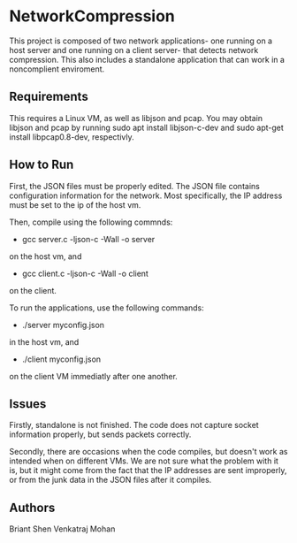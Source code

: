 # NetworkCompression

This project is composed of two network applications- one running on a host server and one running on a client server- that detects network compression. This also includes a standalone application that can work in a noncomplient enviroment.

## Requirements

This requires a Linux VM, as well as libjson and pcap. You may obtain libjson and pcap by running sudo apt install libjson-c-dev and sudo apt-get install libpcap0.8-dev, respectivly.

## How to Run 

First, the JSON files must be properly edited. The JSON file contains configuration information for the network. Most specifically, the IP address must be set to the ip of the host vm. 

Then, compile using the following commnds: 

* gcc server.c -ljson-c -Wall -o server

on the host vm, and 

* gcc client.c -ljson-c -Wall -o client

on the client. 

To run the applications, use the following commands:

* ./server myconfig.json 

in the host vm, and

* ./client myconfig.json 

on the client VM immediatly after one another.

## Issues

Firstly, standalone is not finished. The code does not capture socket information properly, but sends packets correctly. 

Secondly, there are occasions when the code compiles, but doesn't work as intended when on different VMs. We are not sure what the problem with it is, but it might come from the fact that the IP addresses are sent improperly, or from the junk data in the JSON files after it compiles.

## Authors
Briant Shen
Venkatraj Mohan
